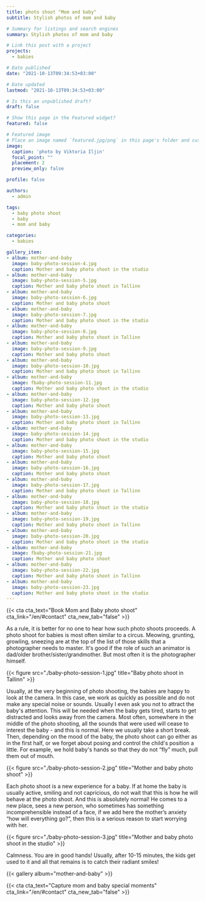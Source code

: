 ```yaml
---
title: photo shoot "Mom and baby"
subtitle: Stylish photos of mom and baby

# Summary for listings and search engines
summary: Stylish photos of mom and baby

# Link this post with a project
projects: 
  - babies

# Date published
date: "2021-10-13T09:34:53+03:00"

# Date updated
lastmod: "2021-10-13T09:34:53+03:00"

# Is this an unpublished draft?
draft: false

# Show this page in the Featured widget?
featured: false

# Featured image
# Place an image named `featured.jpg/png` in this page's folder and customize its options here.
image:
  caption: 'photo by Viktoria Iljin'
  focal_point: ""
  placement: 2
  preview_only: false

profile: false

authors:
  - admin

tags:
  - baby photo shoot
  - baby
  - mom and baby

categories:
  - babies

gallery_item:
- album: mother-and-baby
  image: baby-photo-session-4.jpg
  caption: Mother and baby photo shoot in the studio
- album: mother-and-baby
  image: baby-photo-session-5.jpg
  caption: Mother and baby photo shoot in Tallinn
- album: mother-and-baby
  image: baby-photo-session-6.jpg
  caption: Mother and baby photo shoot
- album: mother-and-baby
  image: baby-photo-session-7.jpg
  caption: Mother and baby photo shoot in the studio
- album: mother-and-baby
  image: baby-photo-session-8.jpg
  caption: Mother and baby photo shoot in Tallinn
- album: mother-and-baby
  image: baby-photo-session-9.jpg
  caption: Mother and baby photo shoot
- album: mother-and-baby
  image: baby-photo-session-10.jpg
  caption: Mother and baby photo shoot in Tallinn
- album: mother-and-baby
  image: fbaby-photo-session-11.jpg
  caption: Mother and baby photo shoot in the studio
- album: mother-and-baby
  image: baby-photo-session-12.jpg
  caption: Mother and baby photo shoot 
- album: mother-and-baby
  image: baby-photo-session-13.jpg
  caption: Mother and baby photo shoot in Tallinn
- album: mother-and-baby
  image: baby-photo-session-14.jpg
  caption: Mother and baby photo shoot in the studio
- album: mother-and-baby
  image: baby-photo-session-15.jpg
  caption: Mother and baby photo shoot
- album: mother-and-baby
  image: baby-photo-session-16.jpg
  caption: Mother and baby photo shoot
- album: mother-and-baby
  image: baby-photo-session-17.jpg
  caption: Mother and baby photo shoot in Tallinn
- album: mother-and-baby
  image: baby-photo-session-18.jpg
  caption: Mother and baby photo shoot in the studio
- album: mother-and-baby
  image: baby-photo-session-19.jpg
  caption: Mother and baby photo shoot in Tallinn
- album: mother-and-baby
  image: baby-photo-session-20.jpg
  caption: Mother and baby photo shoot in the studio
- album: mother-and-baby
  image: fbaby-photo-session-21.jpg
  caption: Mother and baby photo shoot
- album: mother-and-baby
  image: baby-photo-session-22.jpg
  caption: Mother and baby photo shoot in Tallinn
- album: mother-and-baby
  image: baby-photo-session-23.jpg
  caption: Mother and baby photo shoot in the studio
---
```

{{< cta cta_text="Book Mom and Baby photo shoot" cta_link="/en/#contact" cta_new_tab="false" >}}

As a rule, it is better for no one to hear how such photo shoots proceeds. A photo shoot for babies is most often similar to a circus. Meowing, grunting, growling, sneezing are at the top of the list of those skills that a photographer needs to master. It's good if the role of such an animator is dad/older brother/sister/grandmother. But most often it is the photographer himself.

{{< figure src="./baby-photo-session-1.jpg" title="Baby photo shoot in Tallinn" >}}

Usually, at the very beginning of photo shooting, the babies are happy to look at the camera. In this case, we work as quickly as possible and do not make any special noise or  sounds. Usually I even ask you not to attract the baby's attention. This will be needed when the baby gets tired, starts to get distracted and looks away from the camera.
Most often, somewhere in the middle of the photo shooting, all the sounds that were used will cease to interest the baby - and this is normal. Here we usually take a short break.
Then, depending on the mood of the baby, the photo shoot can go either as in the first half, or we forget about posing and control the child's position a little. For example, we hold baby's hands so that they do not “fly” much, pull them out of mouth.

{{< figure src="./baby-photo-session-2.jpg" title="Mother and baby photo shoot" >}}

Each photo shoot is a new experience for a baby. If at home the baby is usually active, smiling and not capricious, do not wait that this is how he will behave at the photo shoot. And this is absolutely normal! He comes to a new place, sees a new person, who sometimes has something incomprehensible instead of a face, if we add here the mother’s anxiety “how will everything go?”, then this is a serious reason to start worrying with her.

{{< figure src="./baby-photo-session-3.jpg" title="Mother and baby photo shoot in the studio" >}}

Calmness. You are in good hands! Usually, after 10-15 minutes, the kids get used to it and all that remains is to catch their radiant smiles!

{{< gallery album="mother-and-baby" >}}

{{< cta cta_text="Capture mom and baby special moments" cta_link="/en/#contact" cta_new_tab="false" >}}